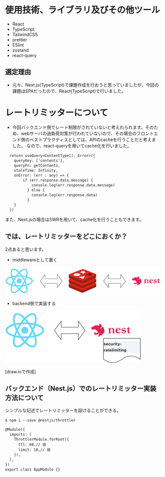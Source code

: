 # 使用技術、ライブラリ及びその他ツール
- React
- TypeScript
- TailwindCSS
- prettier
- ESlint
- zustand
- react-query
## 選定理由
- 元々、Next.js(TypeScript)で課題作成を行おうと思っていましたが、今回の課題はSPAだったので、React(TypeScript)で行いました。

# レートリミッターについて
- 今回バックエンド側でレート制限がされていないと考えれられます。そのため、webサーバの過負荷対策が行われていないので、その場合のフロントエンド側のベストプラクティスとしては、APIのcacheを行うことだと考えました。
なので、react-queryを用いてcache化を行いました。
```
  return useQuery<ContentType[], Error>({
    queryKey: ['contents'],
    queryFn: getContents,
    staleTime: Infinity,
    onError: (err : any) => {
        if (err.response.data.message) {
            console.log(err.response.data.message)
          } else {
            console.log(err.response.data)
          }
    }
  })
```
また、Next.jsの場合はSWRを用いて、cache化を行うこともできます。

## では、レートリミッターをどこにおくか？
2点あると思います。

- middlewareとして置く
  
![](./sketch/画面(middle).png)

- backend側で実装する
  
![](./sketch/画面(back).png)

[draw.ioで作成]

## バックエンド（Nest.js）でのレートリミッター実装方法について
シンプルな記述でレートリミッターを設けることができる。
```
$ npm i --save @nestjs/throttler
```
```
@Module({
  imports: [
    ThrottlerModule.forRoot({
      ttl: 60,// 仮
      limit: 10,// 仮
    }),
  ],
})
export class AppModule {}
```